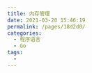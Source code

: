 ```yaml
---
title: 内存管理
date: 2021-03-20 15:46:19
permalink: /pages/18d2d0/
categories:
  - 程序语言
  - Go
tags:
  - 
---
```

